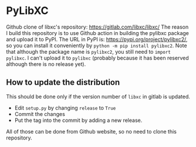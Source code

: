 # PyLibXC
Github clone of libxc's repository: https://gitlab.com/libxc/libxc/
The reason I build this repository is to use Github action in building the pylibxc package and upload it to PyPI.
The URL in PyPI is: https://pypi.org/project/pylibxc2/, so you can install it conveniently by `python -m pip install pylibxc2`.
Note that although the package name is `pylibxc2`, you still need to `import pylibxc`.
I can't upload it to `pylibxc` (probably because it has been reserved although there is no release yet).

## How to update the distribution

This should be done only if the version number of `libxc` in gitlab is updated.

* Edit `setup.py` by changing `release` to `True`
* Commit the changes
* Put the tag into the commit by adding a new release.

All of those can be done from Github website, so no need to clone this repository.
